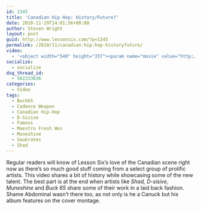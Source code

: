 ```yaml
---
id: 1345
title: 'Canadian Hip Hop: History/Future?'
date: 2010-11-29T14:01:56+00:00
author: Steven Wright
layout: post
guid: http://www.lessonsix.com/?p=1345
permalink: /2010/11/canadian-hip-hop-historyfuture/
video:
  - '<object width="540" height="337"><param name="movie" value="http://www.youtube.com/v/vLuls0-v2Ag?fs=1&hl=en_GB"></param><param name="allowFullScreen" value="true"></param><param name="allowscriptaccess" value="always"></param><embed src="http://www.youtube.com/v/vLuls0-v2Ag?fs=1&hl=en_GB" type="application/x-shockwave-flash" width="540" height="337" allowscriptaccess="always" allowfullscreen="true"></embed></object>'
socialize:
  - socialize
dsq_thread_id:
  - 562233636
categories:
  - Video
tags:
  - Buck65
  - Cadence Weapon
  - Canadian Hip-Hop
  - D-Sisive
  - Famous
  - Maestro Fresh Wes
  - Muneshine
  - Saukrates
  - Shad
---
```

Regular readers will know of Lesson Six&#8217;s love of the Canadian scene right now as there&#8217;s so much good stuff coming from a select group of prolific artists. This video shares a bit of history while showcasing some of the new talent. The best part is at the end when artists like _Shad, D-sisive, Muneshine_ and _Buck 65_ share some of their work in a laid back fashion. Shame Abdominal wasn&#8217;t there too, as not only is he a Canuck but his album features on the cover montage.